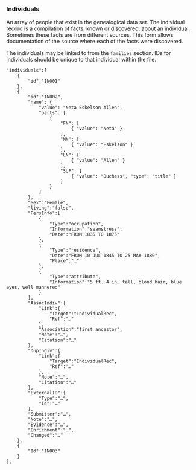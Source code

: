 ### Individuals
An array of people that exist in the genealogical data set. The individual record is a compilation of facts, known or discovered, about an individual. Sometimes these facts are from different sources. This form allows documentation of the source where each of the facts were discovered.

The individuals may be linked to from the `families` section. IDs for individuals should be unique to that individual within the file.

```
"individuals":[
    {
        "id":"IN001"
    },
    {
        "id":"IN002",
        "name": {
            "value": "Neta Eskelson Allen",
            "parts": [
                {
                    "FN": [
                        { "value": "Neta" }
                    ],
                    "MN": [
                        { "value": "Eskelson" }
                    ],
                    "LN": [
                        { "value": "Allen" }
                    ],
                    "SUF": [
                        { "value": "Duchess", "type": "title" }
                    ]
                }
            ]
        },
        "Sex":"Female",
        "living":"false",
        "PersInfo":[
            {
                "Type":"occupation",
                "Information":"seamstress",
                "Date":"FROM 1835 TO 1875"
            },
            {
                "Type":"residence",
                "Date":"FROM 10 JUL 1845 TO 25 MAY 1880",
                "Place":"…"
            },
            {
                "Type":"attribute",
                "Information":"5 ft. 4 in. tall, blond hair, blue eyes, well mannered"
            }
        ],
        "AssocIndiv":{
            "Link":{
                "Target":"IndividualRec",
                "Ref":"…"
            },
            "Association":"first ancestor",
            "Note":"…",
            "Citation":"…"
        },
        "DupIndiv":{
            "Link":{
                "Target":"IndividualRec",
                "Ref":"…"
            },
            "Note":"…",
            "Citation":"…"
        },
        "ExternalID":{
            "Type":"…",
            "Id":"…"
        },
        "Submitter":"…",
        "Note":"…",
        "Evidence":"…",
        "Enrichment":"…",
        "Changed":"…"
    },
    {
        "Id":"IN003"
    }
],
```
